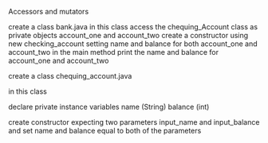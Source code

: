 Accessors and mutators

create a class bank.java
in this class 
access the chequing_Account class as private objects account_one and account_two
create a constructor using new checking_account setting name and balance for both account_one and account_two
in the main method print the name and balance for account_one and account_two


create a class chequing_account.java

in this class

declare private instance variables 
name (String)
balance (int)

create constructor expecting two parameters input_name and input_balance
and set name and balance equal to both of the parameters 
